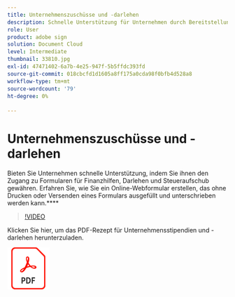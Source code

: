 ```yaml
---
title: Unternehmenszuschüsse und -darlehen
description: Schnelle Unterstützung für Unternehmen durch Bereitstellung von Formularen für Anträge auf Gewährung, Darlehen und Steueraufschub
role: User
product: adobe sign
solution: Document Cloud
level: Intermediate
thumbnail: 33810.jpg
exl-id: 47471402-6a7b-4e25-947f-5b5ffdc393fd
source-git-commit: 018cbcfd1d1605a8ff175a0cda98f0bfb4d528a8
workflow-type: tm+mt
source-wordcount: '79'
ht-degree: 0%

---
```


# Unternehmenszuschüsse und -darlehen

Bieten Sie Unternehmen schnelle Unterstützung, indem Sie ihnen den Zugang zu Formularen für Finanzhilfen, Darlehen und Steueraufschub gewähren. Erfahren Sie, wie Sie ein Online-Webformular erstellen, das ohne Drucken oder Versenden eines Formulars ausgefüllt und unterschrieben werden kann.****

>[!VIDEO](https://video.tv.adobe.com/v/33810?hidetitle=true)

Klicken Sie hier, um das PDF-Rezept für Unternehmensstipendien und -darlehen herunterzuladen.

[![PDF herunterladen](../assets/acrobat_PDF_96.png)](../assets/UseCaseRecipe-EN-CreatingWebForms.pdf)

